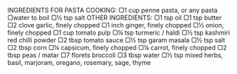 INGREDIENTS
FOR PASTA COOKING:
▢1 cup penne pasta, or any pasta
▢water to boil
▢½ tsp salt
OTHER INGREDIENTS:
▢1 tsp oil
▢1 tsp butter
▢2 clove garlic, finely chopped
▢1 inch ginger, finely chopped
▢½ onion, finely chopped
▢1 cup tomato pulp
▢¼ tsp turmeric / haldi
▢½ tsp kashmiri red chilli powder
▢2 tbsp tomato sauce
▢½ tsp garam masala
▢½ tsp salt
▢2 tbsp corn
▢¼ capsicum, finely chopped
▢¼ carrot, finely chopped
▢2 tbsp peas / matar
▢7 florets broccoli
▢3 tbsp water
▢½ tsp mixed herbs, basil, marjoram, oregano, rosemary, sage, thyme
